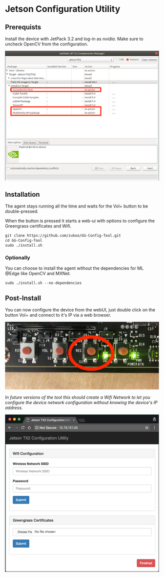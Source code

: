 # Jetson Configuration Utility

## Prerequists

Install the device with JetPack 3.2 and log-in as *nvidia*. Make sure to uncheck OpenCV from the configuration.

![Jetson configuration][screenshot]

[screenshot]: ./static/images/jetson_config.png "Jetson configuration"

## Installation

The agent stays running all the time and waits for the Vol+ button to be double-pressed.

When the button is pressed it starts a web-ui with options to configure the Greengrass certificates and Wifi.

    git clone https://github.com/zukoo/GG-Config-Tool.git
    cd GG-Config-Tool
    sudo ./install.sh

### Optionally

You can choose to install the agent without the dependencies for ML @Edge like OpenCV and MXNet.

    sudo ./install.sh --no-dependencies

## Post-Install

You can now configure the device from the webUI, just double click on the button Vol+ and connect to it's IP via a web browser. 

![Jetson Buttons][buttons]

[buttons]: ./static/images/jetson_buttons.png "Jetson Buttons"

*In future versions of the tool this should create a Wifi Network to let you configure the device network configuration without knowing the device's IP address.*

![Jetson configuration][ui]

[ui]: ./static/images/ui.png "Jetson configuration UI"
